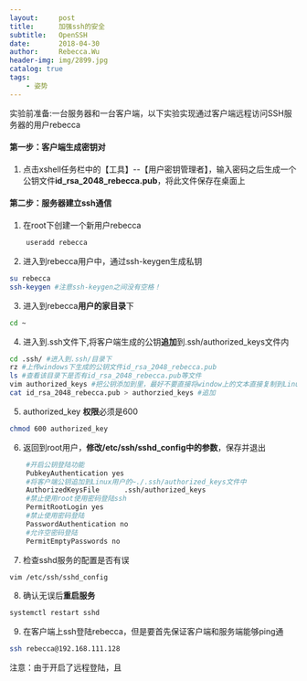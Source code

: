 ```yaml
---
layout:     post
title:      加强ssh的安全
subtitle:   OpenSSH
date:       2018-04-30
author:     Rebecca.Wu
header-img: img/2899.jpg
catalog: true
tags:
    - 姿势
---
```

实验前准备:一台服务器和一台客户端，以下实验实现通过客户端远程访问SSH服务器的用户rebecca
<br />

#### 第一步：客户端生成密钥对
1. 点击xshell任务栏中的【工具】--【用户密钥管理者】，输入密码之后生成一个公钥文件**id_rsa_2048_rebecca.pub**，将此文件保存在桌面上

#### 第二步：服务器建立ssh通信
1. 在root下创建一个新用户rebecca
```sh
	useradd rebecca
```
2. 进入到rebecca用户中，通过ssh-keygen生成私钥
```sh
su rebecca
ssh-keygen #注意ssh-keygen之间没有空格！
```
3. 进入到rebecca**用户的家目录**下
```sh
cd ~
```
4. 进入到.ssh文件下,将客户端生成的公钥**追加**到.ssh/authorized_keys文件内
```sh
cd .ssh/ #进入到.ssh/目录下
rz #上传windows下生成的公钥文件id_rsa_2048_rebecca.pub
ls #查看该目录下是否有id_rsa_2048_rebecca.pub等文件
vim authorized_keys #把公钥添加到里，最好不要直接将window上的文本直接复制到Linux上！！！
cat id_rsa_2048_rebecca.pub > authorzied_keys #追加
```
5. authorized_key **权限**必须是600
```sh
chmod 600 authorized_key
```
6. 返回到root用户，**修改/etc/ssh/sshd_config中的参数**，保存并退出
```sh
	#开启公钥登陆功能
	PubkeyAuthentication yes
	#将客户端公钥追加到Linux用户的~./.ssh/authorized_keys文件中
	AuthorizedKeysFile      .ssh/authorized_keys 
	#禁止使用root使用密码登陆ssh
	PermitRootLogin yes
	#禁止使用密码登陆
	PasswordAuthentication no
	#允许空密码登陆
	PermitEmptyPasswords no
```
7. 检查sshd服务的配置是否有误
```sh
vim /etc/ssh/sshd_config 
```
8. 确认无误后**重启服务**
```sh
systemctl restart sshd
```
9. 在客户端上ssh登陆rebecca，但是要首先保证客户端和服务端能够ping通
```sh
ssh rebecca@192.168.111.128 
```
注意：由于开启了远程登陆，且
